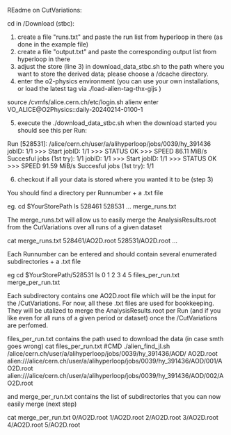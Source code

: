 REadme on CutVariations:

cd in /Download (stbc):

1. create a file "runs.txt" and paste the run list from hyperloop in there (as done in the example file) 
2. create a file "output.txt" and paste the corresponding output list from hyperloop in there 
3. adjust the store (line 3) in download_data_stbc.sh to the path where you want to store the derived data; please choose a /dcache directory.
4. enter the o2-physics environment (you can use your own installations, or load the latest tag via ./load-alien-tag-thx-gijs )

source /cvmfs/alice.cern.ch/etc/login.sh
alienv enter VO_ALICE@O2Physics::daily-20240214-0100-1

5. execute the ./download_data_stbc.sh
when the download started you should see this per Run: 

Run [528531]: /alice/cern.ch/user/a/alihyperloop/jobs/0039/hy_391436
jobID: 1/1 >>> Start
jobID: 1/1 >>> STATUS OK >>> SPEED 86.11 MiB/s
Succesful jobs (1st try): 1/1
jobID: 1/1 >>> Start
jobID: 1/1 >>> STATUS OK >>> SPEED 91.59 MiB/s
Succesful jobs (1st try): 1/1

6. checkout if all your data is stored where you wanted it to be (step 3)

You should find a directory per Runnumber + a .txt file 

eg. cd $YourStorePath
ls
528461  528531 ... merge_runs.txt

The merge_runs.txt will allow us to easily merge the AnalysisResults.root from the CutVariations over all runs of a given dataset

cat merge_runs.txt 
528461/AO2D.root
528531/AO2D.root
...

Each Runnumber can be entered and should contain several enumerated subdirectories + a .txt file

eg cd $YourStorePath/528531
ls
0  1  2  3  4  5  files_per_run.txt  merge_per_run.txt

Each subdirectory contains one AO2D.root file which will be the input for the /CutVariations. For now, all these .txt files are used for bookkeeping. They will be utalized to merge the AnalysisResults.root per Run (and if you like even for all runs of a given period or dataset) once the /CutVariations are perfomed.

files_per_run.txt contains the path used to download the data (in case smth goes wrong)
cat files_per_run.txt 
#CMD ./alien_find_jl.sh /alice/cern.ch/user/a/alihyperloop/jobs/0039/hy_391436/AOD/ AO2D.root
alien:///alice/cern.ch/user/a/alihyperloop/jobs/0039/hy_391436/AOD/001/AO2D.root
alien:///alice/cern.ch/user/a/alihyperloop/jobs/0039/hy_391436/AOD/002/AO2D.root

and merge_per_run.txt contains the list of subdirectories that you can now easily merge (next step)

cat merge_per_run.txt 
0/AO2D.root
1/AO2D.root
2/AO2D.root
3/AO2D.root
4/AO2D.root
5/AO2D.root



